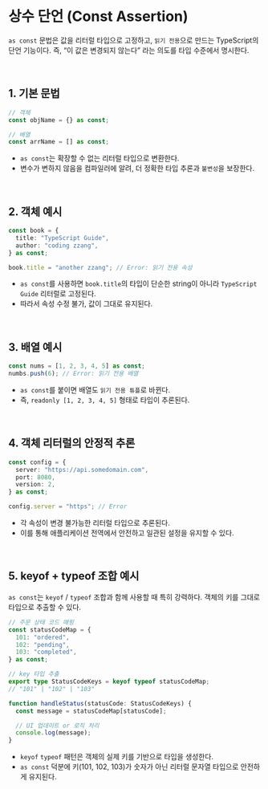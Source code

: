 # 상수 단언 (Const Assertion)

`as const` 문법은 값을 리터럴 타입으로 고정하고, `읽기 전용`으로 만드는 TypeScript의 단언 기능이다.
즉, “이 값은 변경되지 않는다” 라는 의도를 타입 수준에서 명시한다.

<br>

## 1. 기본 문법

```ts
// 객체
const objName = {} as const;

// 배열
const arrName = [] as const;
```

- `as const`는 확장할 수 없는 리터럴 타입으로 변환한다.
- 변수가 변하지 않음을 컴파일러에 알려, 더 정확한 타입 추론과 `불변성`을 보장한다.

<br>

## 2. 객체 예시

```ts
const book = {
  title: "TypeScript Guide",
  author: "coding zzang",
} as const;

book.title = "another zzang"; // Error: 읽기 전용 속성
```

- `as const`를 사용하면 `book.title`의 타입이 단순한 string이 아니라 `TypeScript Guide` 리터럴로 고정된다.
- 따라서 속성 수정 불가, 값이 그대로 유지된다.

<br>

## 3. 배열 예시

```ts
const nums = [1, 2, 3, 4, 5] as const;
numbs.push(6); // Error: 읽기 전용 배열
```

- `as const`를 붙이면 배열도 `읽기 전용 튜플`로 바뀐다.
- 즉, `readonly [1, 2, 3, 4, 5]` 형태로 타입이 추론된다.

<br>

## 4. 객체 리터럴의 안정적 추론

```ts
const config = {
  server: "https://api.somedomain.com",
  port: 8080,
  version: 2,
} as const;

config.server = "https"; // Error
```

- 각 속성이 변경 불가능한 리터럴 타입으로 추론된다.
- 이를 통해 애플리케이션 전역에서 안전하고 일관된 설정을 유지할 수 있다.

<br>

## 5. keyof + typeof 조합 예시

`as const`는 `keyof` / `typeof` 조합과 함께 사용할 때 특히 강력하다.
객체의 키를 그대로 타입으로 추출할 수 있다.

```ts
// 주문 상태 코드 매핑
const statusCodeMap = {
  101: "ordered",
  102: "pending",
  103: "completed",
} as const;

// key 타입 추출
export type StatusCodeKeys = keyof typeof statusCodeMap;
// "101" | "102" | "103"

function handleStatus(statusCode: StatusCodeKeys) {
  const message = statusCodeMap[statusCode];

  // UI 업데이트 or 로직 처리
  console.log(message);
}
```

- `keyof` `typeof` 패턴은 객체의 실제 키를 기반으로 타입을 생성한다.
- `as const` 덕분에 키(101, 102, 103)가 숫자가 아닌 리터럴 문자열 타입으로 안전하게 유지된다.
